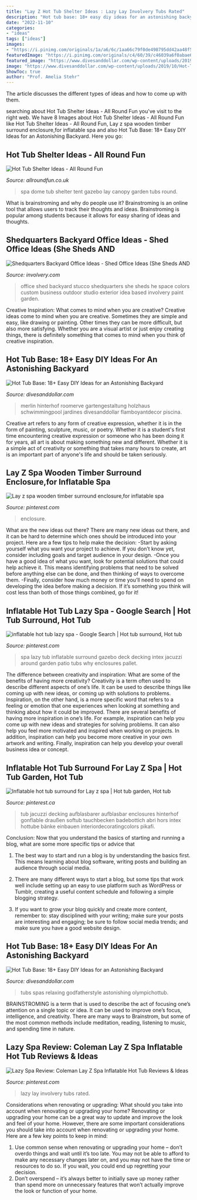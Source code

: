 ```yaml
---
title: "Lay Z Hot Tub Shelter Ideas : Lazy Lay Involvery Tubs Rated"
description: "Hot tub base: 18+ easy diy ideas for an astonishing backyard"
date: "2022-11-10"
categories:
- "ideas"
tags: ["ideas"]
images:
- "https://i.pinimg.com/originals/1a/a6/6c/1aa66c79f0de498795dd42aa48f596fa.jpg"
featuredImage: "https://i.pinimg.com/originals/c4/60/39/c46039a6f0abae6f1db564406f5c09d2.jpg"
featured_image: "https://www.divesanddollar.com/wp-content/uploads/2019/10/Hot-Tub-Base-20.jpg"
image: "https://www.divesanddollar.com/wp-content/uploads/2019/10/Hot-Tub-Base-20.jpg"
ShowToc: true
author: "Prof. Amelia Stehr"
---
```



The article discusses the different types of ideas and how to come up with them.

	

		
searching about Hot Tub Shelter Ideas - All Round Fun you've visit to the right web. We have 8 Images about Hot Tub Shelter Ideas - All Round Fun like Hot Tub Shelter Ideas - All Round Fun, Lay z spa wooden timber surround enclosure,for inflatable spa and also Hot Tub Base: 18+ Easy DIY Ideas for an Astonishing Backyard. Here you go:
		
    
## Hot Tub Shelter Ideas - All Round Fun

<img loading=lazy src="https://www.allroundfun.co.uk/blog/wp-content/uploads/2019/07/lay-z-spa-dome-1024x1024.jpg" onerror="this.onerror=null;this.src='https://tse1.mm.bing.net/th?id=OIP.txBbkZakShIs2liABLT91AHaHa&amp;pid=15.1';" alt="Hot Tub Shelter Ideas - All Round Fun">

_Source: allroundfun.co.uk_

>spa dome tub shelter tent gazebo lay canopy garden tubs round. 

	

What is brainstroming and why do people use it?
Brainstroming is an online tool that allows users to track their thoughts and ideas. Brainstroming is popular among students because it allows for easy sharing of ideas and thoughts.

    
## Shedquarters Backyard Office Ideas - Shed Office Ideas (She Sheds AND

<img loading=lazy src="http://involvery.com/wp-content/uploads/-000/1/40_home-office-ideas-shedquarters.jpg" onerror="this.onerror=null;this.src='https://tse2.mm.bing.net/th?id=OIP.vaDxEIvilJ_hJZAclcpTPAHaET&amp;pid=15.1';" alt="Shedquarters Backyard Office Ideas - Shed Office Ideas (She Sheds AND">

_Source: involvery.com_

>office shed backyard stucco shedquarters she sheds he space colors custom business outdoor studio exterior idea based involvery paint garden. 

	

Creative Inspiration: What comes to mind when you are creative?
Creative ideas come to mind when you are creative. Sometimes they are simple and easy, like drawing or painting. Other times they can be more difficult, but also more satisfying. Whether you are a visual artist or just enjoy creating things, there is definitely something that comes to mind when you think of creative inspiration.

    
## Hot Tub Base: 18+ Easy DIY Ideas For An Astonishing Backyard

<img loading=lazy src="https://www.divesanddollar.com/wp-content/uploads/2019/10/Hot-Tub-Base-20.jpg" onerror="this.onerror=null;this.src='https://tse2.mm.bing.net/th?id=OIP.Jm3JWurybCbaqY3QWJ_CsgHaFF&amp;pid=15.1';" alt="Hot Tub Base: 18+ Easy DIY Ideas for an Astonishing Backyard">

_Source: divesanddollar.com_

>merlin hinterhof roomerve gartengestaltung holzhaus schwimmingpool jardines divesanddollar flamboyantdecor piscina. 

	

Creative art refers to any form of creative expression, whether it is in the form of painting, sculpture, music, or poetry. Whether it is a student's first time encountering creative expression or someone who has been doing it for years, all art is about making something new and different. Whether it is a simple act of creativity or something that takes many hours to create, art is an important part of anyone's life and should be taken seriously.

    
## Lay Z Spa Wooden Timber Surround Enclosure,for Inflatable Spa

<img loading=lazy src="https://i.pinimg.com/originals/c4/60/39/c46039a6f0abae6f1db564406f5c09d2.jpg" onerror="this.onerror=null;this.src='https://tse4.mm.bing.net/th?id=OIP.X6nzCYthSJ-KebMANBGytAHaFj&amp;pid=15.1';" alt="Lay z spa wooden timber surround enclosure,for inflatable spa">

_Source: pinterest.com_

>enclosure. 

	

What are the new ideas out there?
There are many new ideas out there, and it can be hard to determine which ones should be introduced into your project. Here are a few tips to help make the decision: 
-Start by asking yourself what you want your project to achieve. If you don’t know yet, consider including goals and target audience in your design.
-Once you have a good idea of what you want, look for potential solutions that could help achieve it. This means identifying problems that need to be solved before anything else can be done, and then thinking of ways to overcome them.
-Finally, consider how much money or time you’ll need to spend on developing the idea before making a decision. If it’s something you think will cost less than both of those things combined, go for it!

    
## Inflatable Hot Tub Lazy Spa - Google Search | Hot Tub Surround, Hot Tub

<img loading=lazy src="https://i.pinimg.com/736x/38/5c/66/385c669dff06ba2896ec344764300c3c--lazy-spa-hot-tubs.jpg" onerror="this.onerror=null;this.src='https://tse1.mm.bing.net/th?id=OIP.QDTejDOz0H40fDaZV4vZewHaEL&amp;pid=15.1';" alt="inflatable hot tub lazy spa - Google Search | Hot tub surround, Hot tub">

_Source: pinterest.com_

>spa lazy tub inflatable surround gazebo deck decking intex jacuzzi around garden patio tubs why enclosures pallet. 

	

The difference between creativity and inspiration: What are some of the benefits of having more creativity?
Creativity is a term often used to describe different aspects of one’s life. It can be used to describe things like coming up with new ideas, or coming up with solutions to problems. Inspiration, on the other hand, is a more specific word that refers to a feeling or emotion that one experiences when looking at something and thinking about how it could be improved.
There are several benefits of having more inspiration in one’s life. For example, inspiration can help you come up with new ideas and strategies for solving problems. It can also help you feel more motivated and inspired when working on projects. In addition, inspiration can help you become more creative in your own artwork and writing. Finally, inspiration can help you develop your overall business idea or concept.

    
## Inflatable Hot Tub Surround For Lay Z Spa | Hot Tub Garden, Hot Tub

<img loading=lazy src="https://i.pinimg.com/originals/3d/cf/24/3dcf2401f9b13a62b78e5d180be00cdc.jpg" onerror="this.onerror=null;this.src='https://tse2.mm.bing.net/th?id=OIP.FwwchwmLF1EwQEXeW3FbeAHaQk&amp;pid=15.1';" alt="Inflatable hot tub surround for Lay z spa | Hot tub garden, Hot tub">

_Source: pinterest.ca_

>tub jacuzzi decking aufblasbarer aufblasbar enclosures hinterhof gonflable draußen softub tauchbecken badebottich abri hors intex hottube bänke einbauen interiordecoratingcolors pikafi. 

	

Conclusion: Now that you understand the basics of starting and running a blog, what are some more specific tips or advice that
1. The best way to start and run a blog is by understanding the basics first. This means learning about blog software, writing posts and building an audience through social media.
2. There are many different ways to start a blog, but some tips that work well include setting up an easy to use platform such as WordPress or Tumblr, creating a useful content schedule and following a simple blogging strategy.

3. If you want to grow your blog quickly and create more content, remember to: stay disciplined with your writing; make sure your posts are interesting and engaging; be sure to follow social media trends; and make sure you have a good website design.

    
## Hot Tub Base: 18+ Easy DIY Ideas For An Astonishing Backyard

<img loading=lazy src="https://www.divesanddollar.com/wp-content/uploads/2019/10/Hot-Tub-Base-11.jpg" onerror="this.onerror=null;this.src='https://tse2.mm.bing.net/th?id=OIP.Ivcc2YvR3GPz5Fk9FAlr5wHaJ7&amp;pid=15.1';" alt="Hot Tub Base: 18+ Easy DIY Ideas for an Astonishing Backyard">

_Source: divesanddollar.com_

>tubs spas relaxing godfatherstyle astonishing olympichottub. 

	

BRAINSTROMING is a term that is used to describe the act of focusing one’s attention on a single topic or idea. It can be used to improve one’s focus, intelligence, and creativity. There are many ways to Brainstrom, but some of the most common methods include meditation, reading, listening to music, and spending time in nature.

    
## Lazy Spa Review: Coleman Lay Z Spa Inflatable Hot Tub Reviews &amp; Ideas

<img loading=lazy src="https://i.pinimg.com/originals/1a/a6/6c/1aa66c79f0de498795dd42aa48f596fa.jpg" onerror="this.onerror=null;this.src='https://tse4.mm.bing.net/th?id=OIP.E1dBtTQCoZI-TNU29mKNEgHaLH&amp;pid=15.1';" alt="Lazy Spa Review: Coleman Lay Z Spa Inflatable Hot Tub Reviews &amp; Ideas">

_Source: pinterest.com_

>lazy lay involvery tubs rated. 

	

Considerations when renovating or upgrading: What should you take into account when renovating or upgrading your home?
Renovating or upgrading your home can be a great way to update and improve the look and feel of your home. However, there are some important considerations you should take into account when renovating or upgrading your home. Here are a few key points to keep in mind: 
1. Use common sense when renovating or upgrading your home – don’t overdo things and wait until it’s too late. You may not be able to afford to make any necessary changes later on, and you may not have the time or resources to do so. If you wait, you could end up regretting your decision. 
2. Don’t overspend – it’s always better to initially save up money rather than spend more on unnecessary features that won’t actually improve the look or function of your home.

